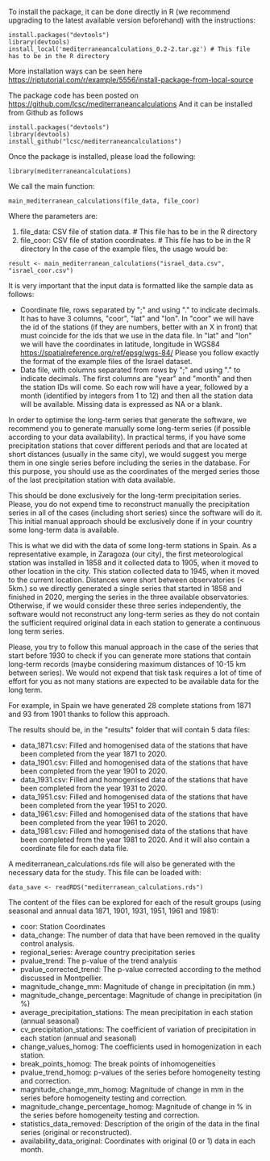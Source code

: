 To install the package, it can be done directly in R (we recommend upgrading to the latest available version beforehand) with the instructions:
```
install.packages("devtools")
library(devtools)
install_local('mediterraneancalculations_0.2-2.tar.gz') # This file has to be in the R directory
```
More installation ways can be seen here https://riptutorial.com/r/example/5556/install-package-from-local-source


The package code has been posted on https://github.com/lcsc/mediterraneancalculations And it can be installed from Github as follows
```
install.packages("devtools")
library(devtools)
install_github("lcsc/mediterraneancalculations")
```


Once the package is installed, please load the following:
```
library(mediterraneancalculations)
```

We call the main function:
```
main_mediterranean_calculations(file_data, file_coor)
```

Where the parameters are:
1. file_data: CSV file of station data. # This file has to be in the R directory
2. file_coor: CSV file of station coordinates. # This file has to be in the R directory
In the case of the example files, the usage would be:
```
result <- main_mediterranean_calculations("israel_data.csv", "israel_coor.csv")
```

It is very important that the input data is formatted like the sample data as follows:
* Coordinate file, rows separated by ";" and using "." to indicate decimals. It has to have 3 columns, "coor", "lat" and "lon". In "coor" we will have the id of the stations (if they are numbers, better with an X in front) that must coincide for the ids that we use in the data file. In "lat" and "lon" we will have the coordinates in latitude, longitude in WGS84 https://spatialreference.org/ref/epsg/wgs-84/ Please you follow exactly the format of the example files of the Israel dataset.
* Data file, with columns separated from rows by ";" and using "." to indicate decimals. The first columns are "year" and "month" and then the station IDs will come. So each row will have a year, followed by a month (identified by integers from 1 to 12) and then all the station data will be available. Missing data is expressed as NA or a blank.

In order to optimise the long-term series that generate the software, we recommend you to generate manually some long-term series (if possible according to your data availability). In practical terms, if you have some precipitation stations that cover different periods and that are located at short distances (usually in the same city), we would suggest you merge them in one single series before including the series in the database. For this purpose, you should use as the coordinates of the merged series those of the last precipitation station with data available. 

This should be done exclusively for the long-term precipitation series. Please, you do not expend time to reconstruct manually the precipitation series in all of the cases (including short series) since the software will do it. This initial manual approach should be exclusively done if in your country some long-term data is available.

This is what we did with the data of some long-term stations in Spain. As a representative example, in Zaragoza (our city), the first meteorological station was installed in 1858 and it collected data to 1905, when it moved to other location in the city. This station collected data to 1945, when it moved to the current location. Distances were short between observatories (< 5km.) so we directly generated a single series that started in 1858 and finished in 2020, merging the series in the three available observatories. Otherwise, if we would consider these three series independently, the software would not reconstruct any long-term series as they do not contain the sufficient required original data in each station to generate a continuous long term series.

Please, you try to follow this manual approach in the case of the series that start before 1930 to check if you can generate more stations that contain long-term records (maybe considering maximum distances of 10-15 km between series). We would not expend that tisk task requires a lot of time of effort for you as not many stations are expected to be available data for the long term.  

For example, in Spain we have generated 28 complete stations from 1871 and 93 from 1901 thanks to follow this approach. 

The results should be, in the "results" folder that will contain 5 data files:
* data_1871.csv: Filled and homogenised data of the stations that have been completed from the year 1871 to 2020.
* data_1901.csv: Filled and homogenised data of the stations that have been completed from the year 1901 to 2020.
* data_1931.csv: Filled and homogenised data of the stations that have been completed from the year 1931 to 2020.
* data_1951.csv: Filled and homogenised data of the stations that have been completed from the year 1951 to 2020.
* data_1961.csv: Filled and homogenised data of the stations that have been completed from the year 1961 to 2020.
* data_1981.csv: Filled and homogenised data of the stations that have been completed from the year 1981 to 2020.
And it will also contain a coordinate file for each data file.

A mediterranean_calculations.rds file will also be generated with the necessary data for the study. This file can be loaded with:
```
data_save <- readRDS("mediterranean_calculations.rds")
```

The content of the files can be explored for each of the result groups (using seasonal and annual data 1871, 1901, 1931, 1951, 1961 and 1981):
* coor: Station Coordinates
* data_change: The number of data that have been removed in the quality control analysis. 
* regional_series: Average country precipitation series
* pvalue_trend: The p-value of the trend analysis
* pvalue_corrected_trend: The p-value corrected according to the method discussed in Montpellier.
* magnitude_change_mm: Magnitude of change in precipitation (in mm.)
* magnitude_change_percentage: Magnitude of change in precipitation (in %)
* average_precipitation_stations:  The mean precipitation in each station (annual seasonal) 
* cv_precipitation_stations: The coefficient of variation of precipitation in each station (annual and seasonal)
* change_values_homog: The coefficients used in homogenization in each station.
* break_points_homog: The break points of inhomogeneities
* pvalue_trend_homog: p-values of the series before homogeneity testing and correction.
* magnitude_change_mm_homog: Magnitude of change in mm in the series before homogeneity testing and correction.
* magnitude_change_percentage_homog: Magnitude of change in % in the series before homogeneity testing and correction.
* statistics_data_removed: Description of the origin of the data in the final series (original or reconstructed).
* availability_data_original: Coordinates with original (0 or 1) data in each month.
